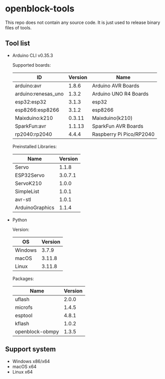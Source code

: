 # openblock-tools

This repo does not contain any source code. It is just used to release binary files of tools.

## Tool list

- Arduino CLI v0.35.3

    Supported boards:

    | ID                  | Version | Name                     |
    | ------------------- | ------- | ------------------------ |
    | arduino:avr         | 1.8.6   | Arduino AVR Boards       |
    | arduino:renesas_uno | 1.3.2   | Arduino UNO R4 Boards    |
    | esp32:esp32         | 3.1.3   | esp32                    |
    | esp8266:esp8266     | 3.1.2   | esp8266                  |
    | Maixduino:k210      | 0.3.11  | Maixduino(k210)          |
    | SparkFun:avr        | 1.1.13  | SparkFun AVR Boards      |
    | rp2040:rp2040       | 4.4.4   | Raspberry Pi Pico/RP2040 |

    Preinstalled Libraries:

    | Name            | Version |
    | --------------- | ------- |
    | Servo           | 1.1.8   |
    | ESP32Servo      | 3.0.7.1 |
    | ServoK210       | 1.0.0   |
    | SimpleList      | 1.0.1   |
    | avr-stl         | 1.0.1   |
    | ArduinoGraphics | 1.1.4   |

- Python

    Version:

    | OS      | Version |
    | ------- | ------- |
    | Windows | 3.7.9   |
    | macOS   | 3.11.8  |
    | Linux   | 3.11.8  |

    Packages:

    | Name            | Version |
    | --------------- | ------- |
    | uflash          | 2.0.0   |
    | microfs         | 1.4.5   |
    | esptool         | 4.8.1   |
    | kflash          | 1.0.2   |
    | openblock-obmpy | 1.3.5   |

## Support system

- Windows x86/x64
- macOS x64
- Linux x64
